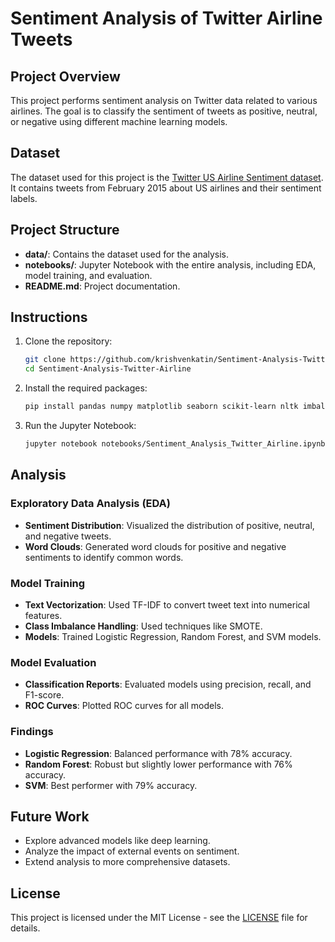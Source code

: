 # Sentiment Analysis of Twitter Airline Tweets

## Project Overview

This project performs sentiment analysis on Twitter data related to various airlines. The goal is to classify the sentiment of tweets as positive, neutral, or negative using different machine learning models.

## Dataset

The dataset used for this project is the [Twitter US Airline Sentiment dataset](https://www.kaggle.com/crowdflower/twitter-airline-sentiment). It contains tweets from February 2015 about US airlines and their sentiment labels.

## Project Structure


- **data/**: Contains the dataset used for the analysis.
- **notebooks/**: Jupyter Notebook with the entire analysis, including EDA, model training, and evaluation.
- **README.md**: Project documentation.

## Instructions

1. Clone the repository:
    ```bash
    git clone https://github.com/krishvenkatin/Sentiment-Analysis-Twitter-Airline.git
    cd Sentiment-Analysis-Twitter-Airline
    ```

2. Install the required packages:
    ```bash
    pip install pandas numpy matplotlib seaborn scikit-learn nltk imbalanced-learn
    ```

3. Run the Jupyter Notebook:
    ```bash
    jupyter notebook notebooks/Sentiment_Analysis_Twitter_Airline.ipynb
    ```

## Analysis

### Exploratory Data Analysis (EDA)

- **Sentiment Distribution**: Visualized the distribution of positive, neutral, and negative tweets.
- **Word Clouds**: Generated word clouds for positive and negative sentiments to identify common words.

### Model Training

- **Text Vectorization**: Used TF-IDF to convert tweet text into numerical features.
- **Class Imbalance Handling**: Used techniques like SMOTE.
- **Models**: Trained Logistic Regression, Random Forest, and SVM models.

### Model Evaluation

- **Classification Reports**: Evaluated models using precision, recall, and F1-score.
- **ROC Curves**: Plotted ROC curves for all models.

### Findings

- **Logistic Regression**: Balanced performance with 78% accuracy.
- **Random Forest**: Robust but slightly lower performance with 76% accuracy.
- **SVM**: Best performer with 79% accuracy.

## Future Work

- Explore advanced models like deep learning.
- Analyze the impact of external events on sentiment.
- Extend analysis to more comprehensive datasets.

## License

This project is licensed under the MIT License - see the [LICENSE](LICENSE) file for details.
